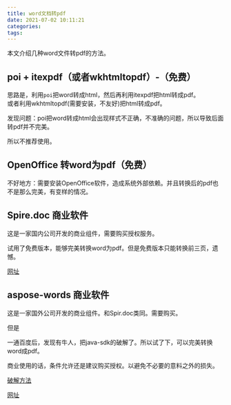 ```yaml
---
title: word文档转pdf
date: 2021-07-02 10:11:21
categories:
tags:
---
```


本文介绍几种word文件转pdf的方法。

## poi + itexpdf（或者wkhtmltopdf）-（免费）

思路是，利用`poi`把word转成html，然后再利用itexpdf把html转成pdf。  
或者利用wkhtmltopdf(需要安装，不友好)把html转成pdf。

发现问题：poi把word转成html会出现样式不正确，不准确的问题，所以导致后面转pdf并不完美。

所以不推荐使用。


## OpenOffice 转word为pdf（免费）

不好地方：需要安装OpenOffice软件，造成系统外部依赖。并且转换后的pdf也不是那么完美，有变样的情况。


## Spire.doc 商业软件

这是一家国内公司开发的商业组件，需要购买授权服务。

试用了免费版本，能够完美转换word为pdf。但是免费版本只能转换前三页，遗憾。

[网址](https://www.e-iceblue.cn/)

## aspose-words 商业软件

这是一家国外公司开发的商业组件。和Spir.doc类同。需要购买。

但是          

一通百度后，发现有牛人，把java-sdk的破解了。所以试了下，可以完美转换word成pdf。

商业使用的话，条件允许还是建议购买授权。以避免不必要的意料之外的损失。

[破解方法](https://blog.csdn.net/xxw19950701/article/details/115724571)

[网址](https://github.com/aspose)
